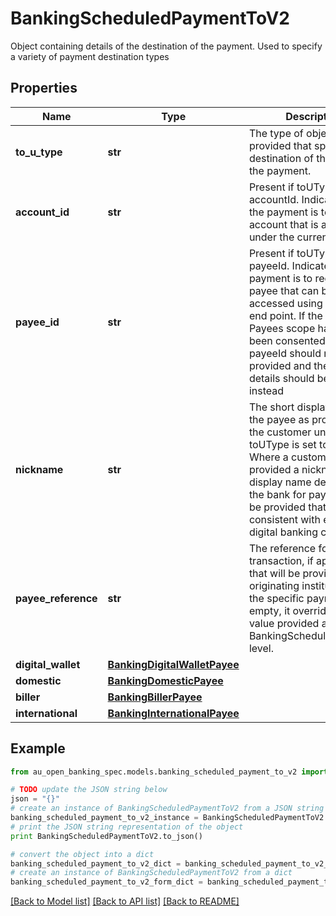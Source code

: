 # BankingScheduledPaymentToV2

Object containing details of the destination of the payment. Used to specify a variety of payment destination types

## Properties

Name | Type | Description | Notes
------------ | ------------- | ------------- | -------------
**to_u_type** | **str** | The type of object provided that specifies the destination of the funds for the payment. | 
**account_id** | **str** | Present if toUType is set to accountId. Indicates that the payment is to another account that is accessible under the current consent | [optional] 
**payee_id** | **str** | Present if toUType is set to payeeId. Indicates that the payment is to registered payee that can be accessed using the payee end point. If the Bank Payees scope has not been consented to then a payeeId should not be provided and the full payee details should be provided instead | [optional] 
**nickname** | **str** | The short display name of the payee as provided by the customer unless toUType is set to payeeId. Where a customer has not provided a nickname, a display name derived by the bank for payee should be provided that is consistent with existing digital banking channels | [optional] 
**payee_reference** | **str** | The reference for the transaction, if applicable, that will be provided by the originating institution for the specific payment. If not empty, it overrides the value provided at the BankingScheduledPayment level. | [optional] 
**digital_wallet** | [**BankingDigitalWalletPayee**](BankingDigitalWalletPayee.md) |  | [optional] 
**domestic** | [**BankingDomesticPayee**](BankingDomesticPayee.md) |  | [optional] 
**biller** | [**BankingBillerPayee**](BankingBillerPayee.md) |  | [optional] 
**international** | [**BankingInternationalPayee**](BankingInternationalPayee.md) |  | [optional] 

## Example

```python
from au_open_banking_spec.models.banking_scheduled_payment_to_v2 import BankingScheduledPaymentToV2

# TODO update the JSON string below
json = "{}"
# create an instance of BankingScheduledPaymentToV2 from a JSON string
banking_scheduled_payment_to_v2_instance = BankingScheduledPaymentToV2.from_json(json)
# print the JSON string representation of the object
print BankingScheduledPaymentToV2.to_json()

# convert the object into a dict
banking_scheduled_payment_to_v2_dict = banking_scheduled_payment_to_v2_instance.to_dict()
# create an instance of BankingScheduledPaymentToV2 from a dict
banking_scheduled_payment_to_v2_form_dict = banking_scheduled_payment_to_v2.from_dict(banking_scheduled_payment_to_v2_dict)
```
[[Back to Model list]](../README.md#documentation-for-models) [[Back to API list]](../README.md#documentation-for-api-endpoints) [[Back to README]](../README.md)


